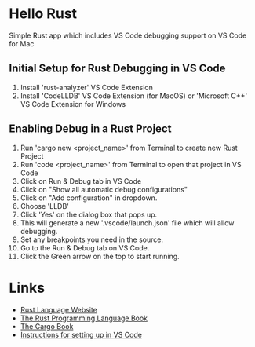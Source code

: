 # Hello Rust

Simple Rust app which includes VS Code debugging support on VS Code for Mac

## Initial Setup for Rust Debugging in VS Code

1. Install 'rust-analyzer' VS Code Extension
2. Install 'CodeLLDB' VS Code Extension (for MacOS) or 'Microsoft C++' VS Code Extension for Windows

## Enabling Debug in a Rust Project 
1. Run 'cargo new <project_name>' from Terminal to create new Rust Project
2. Run 'code <project_name>' from Terminal to open that project in VS Code
3. Click on Run & Debug tab in VS Code
4. Click on "Show all automatic debug configurations"
5. Click on "Add configuration" in dropdown.
6. Choose 'LLDB'
7. Click 'Yes' on the dialog box that pops up.
8. This will generate a new '.vscode/launch.json' file which will allow debugging.
9. Set any breakpoints you need in the source.
10. Go to the Run & Debug tab on VS Code.
11. Click the Green arrow on the top to start running.

# Links

* [Rust Language Website](https://www.rust-lang.org)
* [The Rust Programming Language Book](https://doc.rust-lang.org/book/)
* [The Cargo Book](https://doc.rust-lang.org/stable/cargo/)
* [Instructions for setting up in VS Code](https://code.visualstudio.com/docs/languages/rust)
